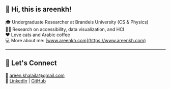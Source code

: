 ## 🌟 Hi, this is areenkh!

🎓 Undergraduate Researcher at Brandeis University (CS & Physics)  
🧑‍🔬 Research on accessibility, data visualization, and HCI  
❤️ Love cats and Arabic coffee  
💻 More about me: [www.areenkh.com](https://www.areenkh.com)  

---

## 💌 Let's Connect  

📧 [areen.khalaila@gmail.com](mailto:areen.khalaila@gmail.com)  
🔗 [LinkedIn](https://www.linkedin.com/in/areenkh) | [GitHub](https://github.com/areenkh)


<!--
**areenkh/areenkh** is a ✨ _special_ ✨ repository because its `README.md` (this file) appears on your GitHub profile.

Here are some ideas to get you started:

- 🔭 I’m currently working on ...
- 🌱 I’m currently learning ...
- 👯 I’m looking to collaborate on ...
- 🤔 I’m looking for help with ...
- 💬 Ask me about ...
- 📫 How to reach me: ...
- 😄 Pronouns: ...
- ⚡ Fun fact: ...
-->
